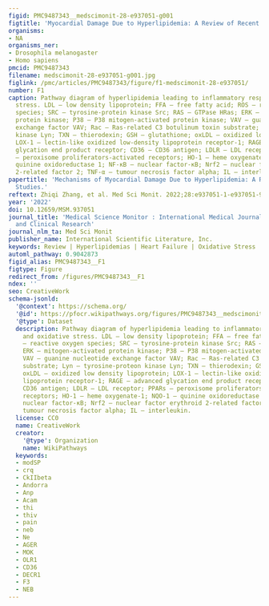```yaml
---
figid: PMC9487343__medscimonit-28-e937051-g001
figtitle: 'Myocardial Damage Due to Hyperlipidemia: A Review of Recent Studies'
organisms:
- NA
organisms_ner:
- Drosophila melanogaster
- Homo sapiens
pmcid: PMC9487343
filename: medscimonit-28-e937051-g001.jpg
figlink: /pmc/articles/PMC9487343/figure/f1-medscimonit-28-e937051/
number: F1
caption: Pathway diagram of hyperlipidemia leading to inflammatory response and oxidative
  stress. LDL – low density lipoprotein; FFA – free fatty acid; ROS – reactive oxygen
  species; SRC – tyrosine-protein kinase Src; RAS – GTPase HRas; ERK – mitogen-activated
  protein kinase; P38 – P38 mitogen-activated protein kinase; VAV – guanine nucleotide
  exchange factor VAV; Rac – Ras-related C3 botulinum toxin substrate; Lyn – tyrosine-proteon
  kinase Lyn; TXN – thierodexin; GSH – glutathione; oxLDL – oxidized low density lipoprotein;
  LOX-1 – lectin-like oxidized low-density lipoprotein receptor-1; RAGE – advanced
  glycation end product receptor; CD36 – CD36 antigen; LDLR – LDL receptor; PPARs
  – peroxisome proliferators-activated receptors; HO-1 – heme oxygenate-1; NQO-1 –
  quinine oxidoreductase 1; NF-κB – nuclear factor-κB; Nrf2 – nuclear factor erythroid
  2-related factor 2; TNF-α – tumour necrosis factor alpha; IL – interleukin.
papertitle: 'Mechanisms of Myocardial Damage Due to Hyperlipidemia: A Review of Recent
  Studies.'
reftext: Zhiqi Zhang, et al. Med Sci Monit. 2022;28:e937051-1-e937051-9.
year: '2022'
doi: 10.12659/MSM.937051
journal_title: 'Medical Science Monitor : International Medical Journal of Experimental
  and Clinical Research'
journal_nlm_ta: Med Sci Monit
publisher_name: International Scientific Literature, Inc.
keywords: Review | Hyperlipidemias | Heart Failure | Oxidative Stress
automl_pathway: 0.9042873
figid_alias: PMC9487343__F1
figtype: Figure
redirect_from: /figures/PMC9487343__F1
ndex: ''
seo: CreativeWork
schema-jsonld:
  '@context': https://schema.org/
  '@id': https://pfocr.wikipathways.org/figures/PMC9487343__medscimonit-28-e937051-g001.html
  '@type': Dataset
  description: Pathway diagram of hyperlipidemia leading to inflammatory response
    and oxidative stress. LDL – low density lipoprotein; FFA – free fatty acid; ROS
    – reactive oxygen species; SRC – tyrosine-protein kinase Src; RAS – GTPase HRas;
    ERK – mitogen-activated protein kinase; P38 – P38 mitogen-activated protein kinase;
    VAV – guanine nucleotide exchange factor VAV; Rac – Ras-related C3 botulinum toxin
    substrate; Lyn – tyrosine-proteon kinase Lyn; TXN – thierodexin; GSH – glutathione;
    oxLDL – oxidized low density lipoprotein; LOX-1 – lectin-like oxidized low-density
    lipoprotein receptor-1; RAGE – advanced glycation end product receptor; CD36 –
    CD36 antigen; LDLR – LDL receptor; PPARs – peroxisome proliferators-activated
    receptors; HO-1 – heme oxygenate-1; NQO-1 – quinine oxidoreductase 1; NF-κB –
    nuclear factor-κB; Nrf2 – nuclear factor erythroid 2-related factor 2; TNF-α –
    tumour necrosis factor alpha; IL – interleukin.
  license: CC0
  name: CreativeWork
  creator:
    '@type': Organization
    name: WikiPathways
  keywords:
  - modSP
  - crq
  - CkIIbeta
  - Andorra
  - Anp
  - Acam
  - thi
  - thiv
  - pain
  - neb
  - Ne
  - AGER
  - MOK
  - OLR1
  - CD36
  - DECR1
  - F3
  - NEB
---
```

